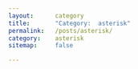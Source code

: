 ```yaml
---
layout:      category
title:       "Category:  asterisk"
permalink:   /posts/asterisk/
category:    asterisk
sitemap:     false

---
```


